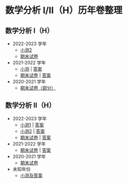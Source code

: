 # 数学分析 I/II（H）历年卷整理

## 数学分析 I（H）

-   2022-2023 学年
    -   [小测2](analysis1_paper/22test2.pdf)
    -   [期末试卷](analysis1_paper/22exam.pdf)
-   2021-2022 学年
    -   [小测](analysis1_paper/21test.pdf) | [答案](analysis1_paper/21test_answer.pdf)
    -   [期末试卷](analysis1_paper/21exam.pdf) | [答案](analysis1_paper/21exam_answer.pdf)
-   2020-2021 学年
    -   [期末试卷（部分）](analysis1_paper/20exam.pdf)

## 数学分析 II（H）

-   2022-2023 学年
    -   [小测1](analysis2_paper/22test1.pdf) | [答案](analysis2_paper/22test1_answer.pdf)
    -   [小测2](analysis2_paper/22test2.pdf) | [答案](analysis2_paper/22test2_answer.pdf)
    -   [期末试卷](analysis2_paper/22exam.pdf) | [答案](analysis2_paper/22exam_answer.pdf)
-   2021-2022 学年
    -   [期末试卷](analysis2_paper/21exam.pdf) | [答案](analysis2_paper/21exam_answer.pdf)
-   2020-2021 学年
    -   [期末试卷](analysis2_paper/20exam.pdf)
-   未知年份
    -   [小测及答案](analysis2_paper/22test2_answer.pdf)
